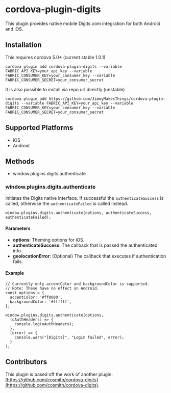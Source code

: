# cordova-plugin-digits

This plugin provides native mobile Digits.com integration for both Android and iOS.

## Installation

This requires cordova 5.0+ (current stable 1.0.1)

    cordova plugin add cordova-plugin-digits --variable FABRIC_API_KEY=your_api_key --variable FABRIC_CONSUMER_KEY=your_consumer_key --variable FABRIC_CONSUMER_SECRET=your_consumer_secret

It is also possible to install via repo url directly (unstable)

    cordova plugin add https://github.com/JimmyMakesThings/cordova-plugin-digits --variable FABRIC_API_KEY=your_api_key --variable FABRIC_CONSUMER_KEY=your_consumer_key --variable FABRIC_CONSUMER_SECRET=your_consumer_secret

## Supported Platforms

 - iOS
 - Android

## Methods

 - window.plugins.digits.authenticate

### window.plugins.digits.authenticate

Initiates the Digits native interface. If successful the `authenticateSuccess` is called,
otherwise the `authenticateFailed` is called instead.

    window.plugins.digits.authenticate(options, authenticateSuccess, authenticateFailed);

#### Parameters

 - **options**: Theming options for iOS.
 - **authenticateSuccess**: The callback that is passed the authenticated info.
 - **geolocationError**: (Optional) The callback that executes if authentication fails.

#### Example

    // Currently only accentColor and backgroundColor is supported.
    // Note: These have no effect on Android.
    const options = {
      accentColor: '#ff0000',
      backgroundColor: '#ffffff',
    };

    window.plugins.digits.authenticate(options,
      (oAuthHeaders) => {
        console.log(oAuthHeaders);
      },
      (error) => {
        console.warn("[Digits]", "Login failed", error);
      }
    );

## Contributors

This plugin is based off the work of another plugin: [https://github.com/cosmith/cordova-digits](https://github.com/cosmith/cordova-digits).
